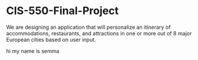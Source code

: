# CIS-550-Final-Project
We are designing an application that will personalize an itinerary of accommodations, restaurants, and attractions in one or more out of 8 major European cities based on user input. 


hi my name is semma
